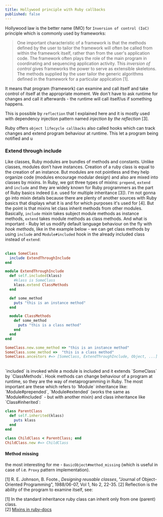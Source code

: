 ```yaml
---
title: Hollywood principle with Ruby callbacks
published: false
---
```



Hollywood law is the better name (IMO) for `Inversion of control (IoC)` principle which is commonly used by frameworks: 

> One important characteristic of a framework is that the methods defined by the user to tailor the framework will
 often be called from within the framework itself, rather than from the user's application code. The framework often 
 plays the role of the main program in coordinating and sequencing application activity. This _inversion of control_ 
 gives frameworks the power to serve as extensible skeletons. The methods supplied by the user tailor the generic
 algorithms defined in the framework for a particular application [1]. 

It means that program (framework) can examine and call itself and take control of itself at the appropriate moment. 
We don't have to ask runtime for changes and call it afterwards - the runtime will call itself/us if something happens. 

This is possible by `reflection` that I explained here and it is mostly used with dependency injection pattern named
_injection by the reflection_ [3]. 

Ruby offers `object lifecycle callbacks` also called hooks which can track changes and extend program behaviour at runtime.
This let a program being notified and u

### Extend through include 

Like classes, Ruby modules are bundles of methods and constants. Unlike classes, modules don’t have instances. 
Creation of a ruby class is equal to the creation of an instance. But modules are not pointless and they help 
organize code (modules encourage modular design) and also are mixed into classes by mixins. In Ruby, we got three types 
of mixins: `prepend`, `extend` and `include` and they are widely known for Ruby programmers as the part of Ruby 
basics indeed (i.e. used for multiple inheritance [3]). I'm not gonna go into 
mixin details because there are plenty of another sources with Ruby basics that displays what it is and for which 
purposes it's used for [4]. But the point is that mixins let class inherit methods from other modules. 
Basically, `include` mixin takes subject module methods as instance methods, `extend` takes module methods as 
class methods. And what is important - Ruby let us modify default language behaviour on the fly with _hook methods_, like in the example below - 
we can get class methods by using `include` and `Module#included` hook in the already included class instead of `extend`:
<br>
<br>
```ruby
class SomeClass
  include ExtendThroughInclude
end

module ExtendThroughInclude
  def self.included(klass)
    #klass is SomeClass
    klass.extend ClassMethods
  end

  def some_method
    puts "this is an instance method"
  end

  module ClassMethods
    def some_method
      puts "this is a class method"
    end
  end
end

SomeClass.new.some_method => "this is an instance method"
SomeClass.some_method =>  "this is a class method"
SomeClass.ancestors #=> [SomeClass, ExtendThroughInclude, Object, ...]
```
<br>
`included` is invoked while a module is included and it extends `SomeClass` by `ClassMethods`. Hook methods can change behaviour of a program at runtime, so they are the way of metaprogramming in Ruby. 
The most important are these which refers to `Module` inheritance like: `Module#prepended`, `Module#extended` (works the same as `Module#included` - but with another mixin)
and class inheritance like `Class#inherited`:
<br>

```ruby
class ParentClass
  def self.inherited(klass)
    puts klass
  end
end

class ChildClass < ParentClass; end
ChildClass.new #=> ChildClass
```

#### Method missing 
the most interesting for me - `BasicObject#method_missing` (which is useful in case of i.e. `Proxy` pattern implementation).


[1] R. E. Johnson, B. Foote., _Designing reusable classes_, "Journal of Object-Oriented Programming", 1988/06-07, Vol 1, No 2, 22-35.
[2] Reflection is the ability of the program to examine itself, see: 

[1] In the standard inheritance ruby class can inherit only from one (parent) class.
<br>
[2] [Mixins in ruby-docs](https://ruby-doc.com/docs/ProgrammingRuby/html/tut_modules.html)
